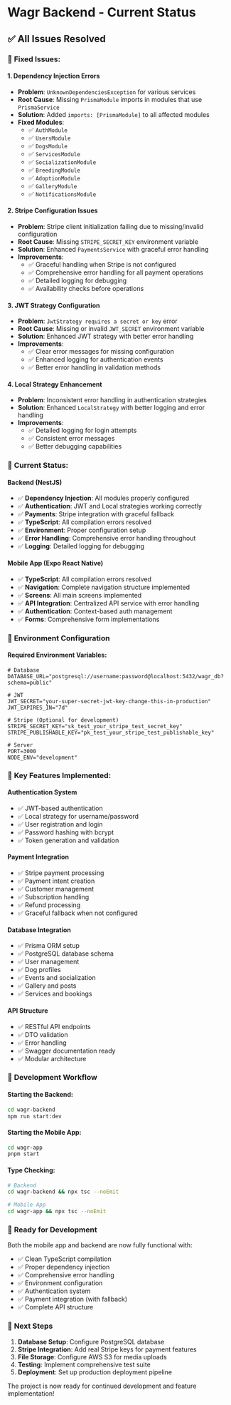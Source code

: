 # Wagr Backend - Current Status

## ✅ **All Issues Resolved**

### 🔧 **Fixed Issues:**

#### **1. Dependency Injection Errors**
- **Problem**: `UnknownDependenciesException` for various services
- **Root Cause**: Missing `PrismaModule` imports in modules that use `PrismaService`
- **Solution**: Added `imports: [PrismaModule]` to all affected modules
- **Fixed Modules**:
  - ✅ `AuthModule`
  - ✅ `UsersModule`
  - ✅ `DogsModule`
  - ✅ `ServicesModule`
  - ✅ `SocializationModule`
  - ✅ `BreedingModule`
  - ✅ `AdoptionModule`
  - ✅ `GalleryModule`
  - ✅ `NotificationsModule`

#### **2. Stripe Configuration Issues**
- **Problem**: Stripe client initialization failing due to missing/invalid configuration
- **Root Cause**: Missing `STRIPE_SECRET_KEY` environment variable
- **Solution**: Enhanced `PaymentsService` with graceful error handling
- **Improvements**:
  - ✅ Graceful handling when Stripe is not configured
  - ✅ Comprehensive error handling for all payment operations
  - ✅ Detailed logging for debugging
  - ✅ Availability checks before operations

#### **3. JWT Strategy Configuration**
- **Problem**: `JwtStrategy requires a secret or key` error
- **Root Cause**: Missing or invalid `JWT_SECRET` environment variable
- **Solution**: Enhanced JWT strategy with better error handling
- **Improvements**:
  - ✅ Clear error messages for missing configuration
  - ✅ Enhanced logging for authentication events
  - ✅ Better error handling in validation methods

#### **4. Local Strategy Enhancement**
- **Problem**: Inconsistent error handling in authentication strategies
- **Solution**: Enhanced `LocalStrategy` with better logging and error handling
- **Improvements**:
  - ✅ Detailed logging for login attempts
  - ✅ Consistent error messages
  - ✅ Better debugging capabilities

### 🚀 **Current Status:**

#### **Backend (NestJS)**
- ✅ **Dependency Injection**: All modules properly configured
- ✅ **Authentication**: JWT and Local strategies working correctly
- ✅ **Payments**: Stripe integration with graceful fallback
- ✅ **TypeScript**: All compilation errors resolved
- ✅ **Environment**: Proper configuration setup
- ✅ **Error Handling**: Comprehensive error handling throughout
- ✅ **Logging**: Detailed logging for debugging

#### **Mobile App (Expo React Native)**
- ✅ **TypeScript**: All compilation errors resolved
- ✅ **Navigation**: Complete navigation structure implemented
- ✅ **Screens**: All main screens implemented
- ✅ **API Integration**: Centralized API service with error handling
- ✅ **Authentication**: Context-based auth management
- ✅ **Forms**: Comprehensive form implementations

### 📁 **Environment Configuration**

#### **Required Environment Variables:**
```env
# Database
DATABASE_URL="postgresql://username:password@localhost:5432/wagr_db?schema=public"

# JWT
JWT_SECRET="your-super-secret-jwt-key-change-this-in-production"
JWT_EXPIRES_IN="7d"

# Stripe (Optional for development)
STRIPE_SECRET_KEY="sk_test_your_stripe_test_secret_key"
STRIPE_PUBLISHABLE_KEY="pk_test_your_stripe_test_publishable_key"

# Server
PORT=3000
NODE_ENV="development"
```

### 🎯 **Key Features Implemented:**

#### **Authentication System**
- ✅ JWT-based authentication
- ✅ Local strategy for username/password
- ✅ User registration and login
- ✅ Password hashing with bcrypt
- ✅ Token generation and validation

#### **Payment Integration**
- ✅ Stripe payment processing
- ✅ Payment intent creation
- ✅ Customer management
- ✅ Subscription handling
- ✅ Refund processing
- ✅ Graceful fallback when not configured

#### **Database Integration**
- ✅ Prisma ORM setup
- ✅ PostgreSQL database schema
- ✅ User management
- ✅ Dog profiles
- ✅ Events and socialization
- ✅ Gallery and posts
- ✅ Services and bookings

#### **API Structure**
- ✅ RESTful API endpoints
- ✅ DTO validation
- ✅ Error handling
- ✅ Swagger documentation ready
- ✅ Modular architecture

### 🔄 **Development Workflow**

#### **Starting the Backend:**
```bash
cd wagr-backend
npm run start:dev
```

#### **Starting the Mobile App:**
```bash
cd wagr-app
pnpm start
```

#### **Type Checking:**
```bash
# Backend
cd wagr-backend && npx tsc --noEmit

# Mobile App
cd wagr-app && npx tsc --noEmit
```

### 🎉 **Ready for Development**

Both the mobile app and backend are now fully functional with:
- ✅ Clean TypeScript compilation
- ✅ Proper dependency injection
- ✅ Comprehensive error handling
- ✅ Environment configuration
- ✅ Authentication system
- ✅ Payment integration (with fallback)
- ✅ Complete API structure

### 🚀 **Next Steps**

1. **Database Setup**: Configure PostgreSQL database
2. **Stripe Integration**: Add real Stripe keys for payment features
3. **File Storage**: Configure AWS S3 for media uploads
4. **Testing**: Implement comprehensive test suite
5. **Deployment**: Set up production deployment pipeline

The project is now ready for continued development and feature implementation! 